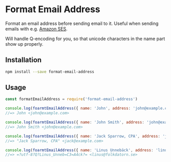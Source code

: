 # Format Email Address

Format an email address before sending email to it. Useful when sending emails with e.g. [Amazon SES](http://docs.aws.amazon.com/AWSJavaScriptSDK/latest/AWS/SES.html).

Will handle Q-encoding for you, so that unicode characters in the name part show up properly.

## Installation

```sh
npm install --save format-email-address
```

## Usage

```js
const formatEmailAddress = require('format-email-address')

console.log(foarmtEmailAddress({ name: 'John', address: 'john@example.com' }))
//=> John <john@example.com>

console.log(foarmtEmailAddress({ name: 'John Smith', address: 'john@example.com' }))
//=> John Smith <john@example.com>

console.log(foarmtEmailAddress({ name: 'Jack Sparrow, CPA', address: 'jack@example.com' }))
//=> "Jack Sparrow, CPA" <jack@example.com>

console.log(foarmtEmailAddress({ name: 'Linus Unnebäck', address: 'linus@folkdatorn.se' }))
//=> =?utf-8?Q?Linus_Unneb=C3=A4ck?= <linus@folkdatorn.se>
```
